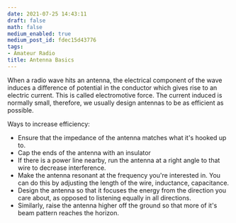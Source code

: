 ```yaml
---
date: 2021-07-25 14:43:11
draft: false
math: false
medium_enabled: true
medium_post_id: fdec15d43776
tags:
- Amateur Radio
title: Antenna Basics
---
```


When a radio wave hits an antenna, the electrical component of the wave induces a difference of potential in the conductor which gives rise to an electric current. This is called electromotive force. The current induced is normally small, therefore, we usually design antennas to be as efficient as possible.

Ways to increase efficiency:
- Ensure that the impedance of the antenna matches what it's hooked up to.
- Cap the ends of the antenna with an insulator
- If there is a power line nearby, run the antenna at a right angle to that wire to decrease interference.
- Make the antenna resonant at the frequency you're interested in. You can do this by adjusting the length of the wire, inductance, capacitance.
- Design the antenna so that it focuses the energy from the direction you care about, as opposed to listening equally in all directions. 
- Similarly, raise the antenna higher off the ground so that more of it's beam pattern reaches the horizon.
